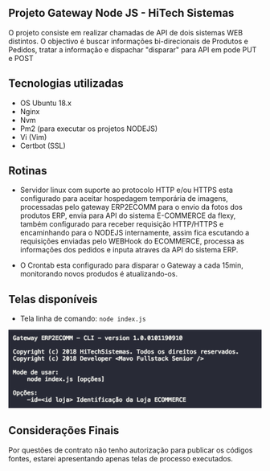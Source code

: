 ## Projeto Gateway Node JS - HiTech Sistemas

O projeto consiste em realizar chamadas de API de dois sistemas WEB distintos. O objectivo é buscar informações bi-direcionais de Produtos e Pedidos, tratar a informação e dispachar "disparar" para API em pode PUT e POST

## Tecnologias utilizadas

- OS Ubuntu 18.x
- Nginx
- Nvm
- Pm2 (para executar os projetos NODEJS)
- Vi (Vim)
- Certbot (SSL)
  
## Rotinas

- Servidor linux com suporte ao protocolo HTTP e/ou HTTPS esta configurado para aceitar hospedagem temporária de imagens, processadas pelo gateway ERP2ECOMM para o envio da fotos dos produtos ERP, envia para API do sistema E-COMMERCE da flexy, também configurado para receber requisição HTTP/HTTPS e encaminhando para o NODEJS internamente, assim fica escutando a requisições enviadas pelo WEBHook do ECOMMERCE, processa as informações dos pedidos e inputa atraves da API do sistema ERP.

- O Crontab esta configurado para disparar o Gateway a cada 15min, monitorando novos produdos é atualizando-os.

## Telas disponíveis

- Tela linha de comando: ```node index.js```

![Console](https://raw.githubusercontent.com/m4v0/HiTechSistemas/master/ERP2COMM/ERP2ECOMM-CLI-SCREEN-01.png)

## Considerações Finais

Por questões de contrato não tenho autorização para publicar os códigos fontes, estarei apresentando apenas telas de processo executados.

